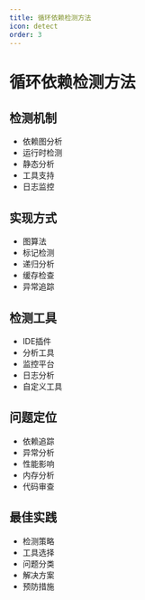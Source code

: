 ```yaml
---
title: 循环依赖检测方法
icon: detect
order: 3
---
```


# 循环依赖检测方法

## 检测机制
- 依赖图分析
- 运行时检测
- 静态分析
- 工具支持
- 日志监控

## 实现方式
- 图算法
- 标记检测
- 递归分析
- 缓存检查
- 异常追踪

## 检测工具
- IDE插件
- 分析工具
- 监控平台
- 日志分析
- 自定义工具

## 问题定位
- 依赖追踪
- 异常分析
- 性能影响
- 内存分析
- 代码审查

## 最佳实践
- 检测策略
- 工具选择
- 问题分类
- 解决方案
- 预防措施
